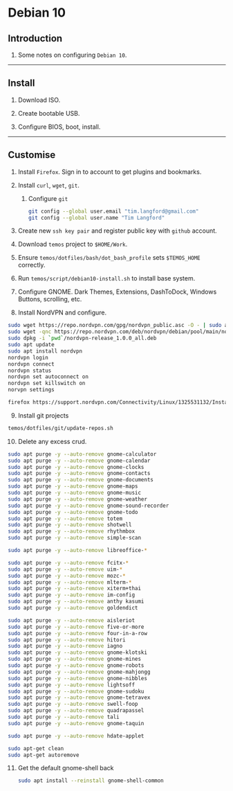 # Debian 10

## Introduction

1. Some notes on configuring `Debian 10`.

---

## Install

1. Download ISO.

2. Create bootable USB.

3. Configure BIOS, boot, install.

---

## Customise

1. Install `Firefox`. Sign in to account to get plugins and bookmarks.

2. Install `curl`, `wget`, `git`.

    1. Configure `git`

        ```bash
        git config --global user.email "tim.langford@gmail.com"
        git config --global user.name "Tim Langford"
        ```

3. Create new `ssh key pair` and register public key with `github` account.

4. Download `temos` project to `$HOME/Work`.

5. Ensure `temos/dotfiles/bash/dot_bash_profile` sets `$TEMOS_HOME` correctly.

6. Run `temos/script/debian10-install.sh` to install base system.

7. Configure GNOME. Dark Themes, Extensions, DashToDock, Windows Buttons, scrolling, etc.

8. Install NordVPN and configure.

```bash
sudo wget https://repo.nordvpn.com/gpg/nordvpn_public.asc -O - | sudo apt-key add -
sudo wget -qnc https://repo.nordvpn.com/deb/nordvpn/debian/pool/main/nordvpn-release_1.0.0_all.deb
sudo dpkg -i `pwd`/nordvpn-release_1.0.0_all.deb
sudo apt update
sudo apt install nordvpn
nordvpn login
nordvpn connect
nordvpn status
nordvpn set autoconnect on
nordvpn set killswitch on
norvpn settings

firefox https://support.nordvpn.com/Connectivity/Linux/1325531132/Installing-and-using-NordVPN-on-Debian-Ubuntu-and-Linux-Mint.htm
```

9. Install git projects

```bash
temos/dotfiles/git/update-repos.sh
```

10. Delete any excess crud.

```bash
sudo apt purge -y --auto-remove gnome-calculator
sudo apt purge -y --auto-remove gnome-calendar
sudo apt purge -y --auto-remove gnome-clocks
sudo apt purge -y --auto-remove gnome-contacts
sudo apt purge -y --auto-remove gnome-documents
sudo apt purge -y --auto-remove gnome-maps
sudo apt purge -y --auto-remove gnome-music
sudo apt purge -y --auto-remove gnome-weather
sudo apt purge -y --auto-remove gnome-sound-recorder
sudo apt purge -y --auto-remove gnome-todo
sudo apt purge -y --auto-remove totem
sudo apt purge -y --auto-remove shotwell
sudo apt purge -y --auto-remove rhythmbox
sudo apt purge -y --auto-remove simple-scan

sudo apt purge -y --auto-remove libreoffice-*

sudo apt purge -y --auto-remove fcitx-*
sudo apt purge -y --auto-remove uim-*
sudo apt purge -y --auto-remove mozc-*
sudo apt purge -y --auto-remove mlterm-*
sudo apt purge -y --auto-remove xiterm+thai
sudo apt purge -y --auto-remove im-config
sudo apt purge -y --auto-remove anthy kasumi
sudo apt purge -y --auto-remove goldendict

sudo apt purge -y --auto-remove aisleriot
sudo apt purge -y --auto-remove five-or-more
sudo apt purge -y --auto-remove four-in-a-row
sudo apt purge -y --auto-remove hitori
sudo apt purge -y --auto-remove iagno
sudo apt purge -y --auto-remove gnome-klotski
sudo apt purge -y --auto-remove gnome-mines
sudo apt purge -y --auto-remove gnome-robots
sudo apt purge -y --auto-remove gnome-mahjongg
sudo apt purge -y --auto-remove gnome-nibbles
sudo apt purge -y --auto-remove lightsoff
sudo apt purge -y --auto-remove gnome-sudoku
sudo apt purge -y --auto-remove gnome-tetravex
sudo apt purge -y --auto-remove swell-foop
sudo apt purge -y --auto-remove quadrapassel
sudo apt purge -y --auto-remove tali
sudo apt purge -y --auto-remove gnome-taquin

sudo apt purge -y --auto-remove hdate-applet

sudo apt-get clean
sudo apt-get autoremove
```

11. Get the default gnome-shell back

    ```bash
    sudo apt install --reinstall gnome-shell-common
    ```